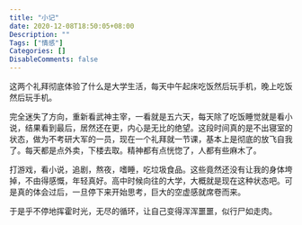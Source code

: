 ```yaml
---
title: "小记"
date: 2020-12-08T18:50:05+08:00
Description: ""
Tags: ["情感"]
Categories: []
DisableComments: false
---
```

这两个礼拜彻底体验了什么是大学生活，每天中午起床吃饭然后玩手机，晚上吃饭然后玩手机。  

完全迷失了方向，重新看武神主宰，一看就是五六天，每天除了吃饭睡觉就是看小说，结果看到最后，居然还在更，内心是无比的绝望。这段时间真的是不出寝室的状态，做为不考研大军的一员，现在一个礼拜就一节课，基本上是彻底的放飞自我了。每天都是点外卖，下楼去取。精神都有点恍惚了，人都有些麻木了。   

打游戏，看小说，追剧，熬夜，嗜睡，吃垃圾食品。这些竟然还没有让我的身体垮掉，不由得感慨，年轻真好。高中时候向往的大学，大概就是现在这种状态吧。可是真的体会过后，一旦停下来开始思考，巨大的空虚感就席卷而来。  

于是乎不停地挥霍时光，无尽的循环，让自己变得浑浑噩噩，似行尸如走肉。

